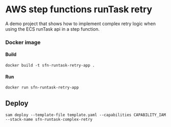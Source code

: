 # AWS step functions runTask retry

A demo project that shows how to implement complex retry logic when using the ECS runTask api in a step function.

### Docker image

#### Build

    docker build -t sfn-runtask-retry-app .

#### Run

    docker run sfn-runtask-retry-app

## Deploy

    sam deploy --template-file template.yaml --capabilities CAPABILITY_IAM --stack-name sfn-runtask-complex-retry
